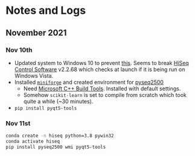 # Notes and Logs

## November 2021

### Nov 10th

- Updated system to Windows 10 to prevent [this](https://www.fbi.gov/scams-and-safety/common-scams-and-crimes/ransomware). Seems to break [HiSeq Control Software](https://support.illumina.com/sequencing/sequencing_instruments/hiseq_2500/downloads.html) v2.2.68 which checks at launch if it is being run on Windows Vista.
- Installed [`miniforge`](https://github.com/conda-forge/miniforge/releases/tag/4.10.3-7) and created environment for [pyseq2500](https://github.com/nygctech/PySeq2500)
  - Need [Microsoft C++ Build Tools](https://visualstudio.microsoft.com/visual-cpp-build-tools/). Installed with default settings.
  - Somehow `scikit-learn` is set to compile from scratch which took quite a while (~30 minutes).
- `pip install pyqt5-tools`

### Nov 11st

```sh
conda create -n hiseq python=3.8 pywin32
conda activate hiseq
pip install pyseq2500 wmi pyqt5-tools
```
